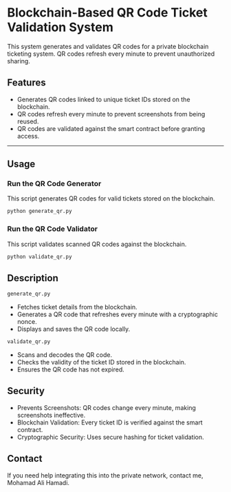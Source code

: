 # Blockchain-Based QR Code Ticket Validation System

This system generates and validates QR codes for a private blockchain ticketing system. QR codes refresh every minute to prevent unauthorized sharing.

## Features
- Generates QR codes linked to unique ticket IDs stored on the blockchain.
- QR codes refresh every minute to prevent screenshots from being reused.
- QR codes are validated against the smart contract before granting access.

---

## Usage

### Run the QR Code Generator
This script generates QR codes for valid tickets stored on the blockchain.

```python
python generate_qr.py
```

### Run the QR Code Validator
This script validates scanned QR codes against the blockchain.

```python
python validate_qr.py
```

## Description

```bash
generate_qr.py
```
* Fetches ticket details from the blockchain.
* Generates a QR code that refreshes every minute with a cryptographic nonce.
* Displays and saves the QR code locally.

```bash
validate_qr.py
```
* Scans and decodes the QR code.
* Checks the validity of the ticket ID stored in the blockchain.
* Ensures the QR code has not expired.

## Security

* Prevents Screenshots: QR codes change every minute, making screenshots ineffective.
* Blockchain Validation: Every ticket ID is verified against the smart contract.
* Cryptographic Security: Uses secure hashing for ticket validation.

## Contact

If you need help integrating this into the private network, contact me,  Mohamad Ali Hamadi.
